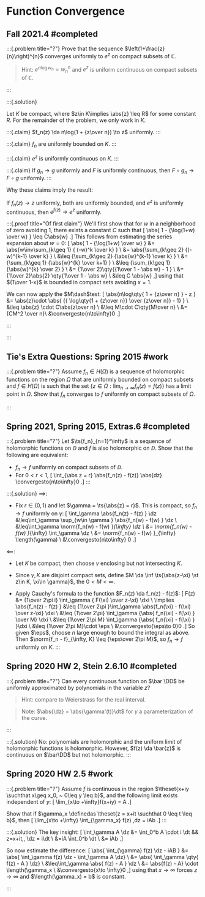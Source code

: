 # Function Convergence 

## Fall 2021.4 #completed

:::{.problem title="?"}
Prove that the sequence $\left(1+\frac{z}{n}\right)^{n}$ converges uniformly to $e^{z}$ on compact subsets of $\mathbb{C}$. 

> Hint: $e^{n \log w_{n}}=w_{n}^{n}$ and $e^{z}$ is uniform continuous on compact subsets of $\mathbb{C}$.

:::

:::{.solution}

Let $K$ be compact, where $z\in K\implies \abs{z} \leq R$ for some constant $R$. For the remainder of the problem, we only work in $K$.

:::{.claim}
$f_n(z) \da n\log(1 + {z\over n}) \to z$ uniformly.
:::

:::{.claim}
$f_n$ are uniformly bounded on $K$.
:::


:::{.claim}
$e^z$ is uniformly continuous on $K$.
:::


:::{.claim}
If $g_n\to g$ uniformly and $F$ is uniformly continuous, then $F \circ g_n \to F\circ g$ uniformly.
:::


Why these claims imply the result:

If $f_n(z)\to z$ uniformly, both are uniformly bounded, and $e^z$ is uniformly continuous, then $e^{f(z)}\to e^z$ uniformly.


:::{.proof title="Of first claim"}
We'll first show that for $w$ in a neighborhood of zero avoiding 1, there exists a constant $C$ such that
\[
\abs{ 1 - {\log(1+w) \over w} } \leq C\abs{w}
.\]
This follows from estimating the series expansion about $w=0$:
\[
\abs{ 1 - {\log(1+w) \over w} }
&= \abs{w\inv\sum_{k\geq 1} { (-w)^k \over k} } \\
&= \abs{\sum_{k\geq 2} {(-w)^{k-1} \over k} } \\
&\leq {\sum_{k\geq 2} {\abs{w}^{k-1} \over k} } \\
&= {\sum_{k\geq 1} {\abs{w}^{k} \over k+1} } \\
&\leq {\sum_{k\geq 1} {\abs{w}^{k} \over 2} } \\
&= {1\over 2}\qty{{1\over 1 - \abs w} - 1 } \\
&= {1\over 2}\abs{2} \qty{1\over 1 - \abs w} \\
&\leq C \abs{w}
,\]
using that ${1\over 1-x}$ is bounded in compact sets avoiding $x=1$.

We can now apply the $M\dash$test:
\[
\abs{n\log\qty{ 1 + {z\over n} } - z } 
&= \abs{z}\cdot \abs{
{{ \log\qty{1 + {z\over n}} \over {z\over n}} - 1}
} \\
&\leq \abs{z} \cdot C\abs{z\over n} \\
&\leq M\cdot C\qty{M\over n} \\
&= {CM^2 \over n}\\
&\convergesto{n\to\infty}0
.\]


:::


:::


## Tie's Extra Questions: Spring 2015 #work

:::{.problem title="?"}
Assume $f_n \in H(\Omega)$ is a sequence of holomorphic functions on the region $\Omega$ that are uniformly bounded on compact subsets and $f \in H(\Omega)$ is such that the set
$\displaystyle \{z \in \Omega: \lim_{n \rightarrow \infty} f_n(z) = f(z) \}$
has a limit point in $\Omega$. Show that $f_n$ converges to $f$ uniformly on compact subsets of $\Omega$.

:::

## Spring 2021, Spring 2015, Extras.6 #completed

:::{.problem title="?"}
Let $\ts{f_n}_{n=1}^\infty$ is a sequence of holomorphic functions on $\DD$ and $f$ is also holomorphic on $\DD$. 
Show that the following are equivalent:

- $f_n\to f$ uniformly on compact subsets of $\DD$.
- For $0 < r < 1$,
\[
\int_{\abs z = r} \abs{f_n(z) - f(z)} \abs{dz} \convergesto{n\to\infty}0
.\]
:::

:::{.solution}
$\implies$: 

- Fix $r \in (0, 1)$ and let $\gamma = \ts{\abs{z} = r}$.
  This is compact, so $f_n\to f$ uniformly on $\gamma$:
\[
\int_\gamma \abs{f_n(z) - f(z) } \dz 
&\leq\int_\gamma \sup_{w\in \gamma } \abs{f_n(w) - f(w) } \dz \\
&\leq\int_\gamma \norm{f_n(w) - f(w) }_{\infty} \dz \\
&= \norm{f_n(w) - f(w) }_{\infty} \int_\gamma \dz \\
&= \norm{f_n(w) - f(w) }_{\infty} \length(\gamma) \\
&\convergesto{n\to\infty} 0
.\]

$\impliedby$:

- Let $K$ be compact, then choose $\gamma$ enclosing but not intersecting $K$.
- Since $\gamma, K$ are disjoint compact sets, define $M \da \inf \ts{\abs{z-\xi} \st z\in K, \xi\in \gamma}$, the $0<M<\infty$.

- Apply Cauchy's formula to the function $F_n(z) \da f_n(z) - f(z)$:
\[
F(z) 
&= {1\over 2\pi i} \int_\gamma { F(\xi) \over z-\xi} \dxi \\
\implies \abs{f_n(z) - f(z) } 
&\leq {1\over 2\pi }\int_\gamma \abs{f_n(\xi) - f(\xi) \over z-\xi} \dxi \\
&\leq {1\over 2\pi} \int_\gamma {\abs{ f_n(\xi) - f(\xi) } \over 
M} \dxi \\
&\leq {1\over 2\pi M} \int_\gamma {\abs{ f_n(\xi) - f(\xi) } }\dxi \\
&\leq {1\over 2\pi M}\cdot \eps \\
&\convergesto{\eps\to 0}0
.\]
So given $\eps$, choose $n$ large enough to bound the integral as above. 
Then $\norm{f_n - f}_{\infty, K} \leq {\eps\over 2\pi M}$, so $f_n\to f$ uniformly on $K$.
:::

## Spring 2020 HW 2, Stein 2.6.10 #completed

:::{.problem title="?"}
Can every continuous function on $\bar \DD$ be uniformly approximated by polynomials in the variable $z$?

> Hint: compare to Weierstrass for the real interval.

> Note: $\abs{\dz} = \abs{\gamma'(t)}\dt$ for $\gamma$ a parameterization of the curve.

:::

:::{.solution}
No: polynomials are holomorphic and the uniform limit of holomorphic functions is holomorphic.
However, $f(z) \da \bar{z}$ is continuous on $\bar\DD$ but not holomorphic.
:::

## Spring 2020 HW 2.5 #work

:::{.problem title="?"}
Assume $f$ is continuous in the region $\theset{x+iy \suchthat x\geq x_0, ~ 0\leq y \leq b}$, and the following limit exists independent of $y$:
\[
\lim_{x\to +\infty}f(x+iy) = A
.\]

Show that if $\gamma_x \definedas \theset{z = x+it \suchthat 0 \leq t \leq b}$, then
\[
\lim_{x\to +\infty} \int_{\gamma_x} f(z) \,dz = iAb
.\]
:::


:::{.solution}
The key insight:
\[
\int_\gamma A \dz 
&= \int_0^b A \cdot i \dt && z=x+it,\, \dz = i\dt \\
&=iA \int_0^b \dt \\
&= iAb
.\]

So now estimate the difference:
\[
\abs{
\int_{\gamma} f(z) \dz - iAB 
}
&= \abs{ \int_\gamma f(z) \dz - \int_\gamma A \dz} \\
&= \abs{ \int_\gamma \qty{ f(z) - A } \dz} \\
&\leq\int_\gamma \abs{ f(z) - A } \dz \\
&= \abs{f(z) - A} \cdot \length(\gamma_x \\
&\convergesto{x\to \infty}0
,\]
using that $x\to \infty$ forces $z\to \infty$ and $\length(\gamma_x) = b$ is constant.


:::

